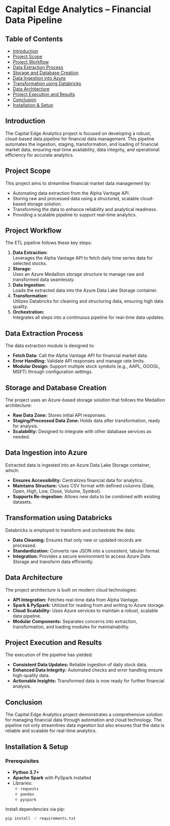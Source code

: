 # Capital Edge Analytics – Financial Data Pipeline


## Table of Contents

- [Introduction](#introduction)
- [Project Scope](#project-scope)
- [Project Workflow](#project-workflow)
- [Data Extraction Process](#data-extraction-process)
- [Storage and Database Creation](#storage-and-database-creation)
- [Data Ingestion into Azure](#data-ingestion-into-azure)
- [Transformation using Databricks](#transformation-using-databricks)
- [Data Architecture](#data-architecture)
- [Project Execution and Results](#project-execution-and-results)
- [Conclusion](#conclusion)
- [Installation & Setup](#installation--setup)

## Introduction

The Capital Edge Analytics project is focused on developing a robust, cloud-based data pipeline for financial data management. This pipeline automates the ingestion, staging, transformation, and loading of financial market data, ensuring real-time availability, data integrity, and operational efficiency for accurate analytics.

## Project Scope

This project aims to streamline financial market data management by:
- Automating data extraction from the Alpha Vantage API.
- Storing raw and processed data using a structured, scalable cloud-based storage solution.
- Transforming the data to enhance reliability and analytical readiness.
- Providing a scalable pipeline to support real-time analytics.

## Project Workflow

The ETL pipeline follows these key steps:
1. **Data Extraction:**  
   Leverages the Alpha Vantage API to fetch daily time series data for selected stocks.
2. **Storage:**  
   Uses an Azure Medallion storage structure to manage raw and transformed data seamlessly.
3. **Data Ingestion:**  
   Loads the extracted data into the Azure Data Lake Storage container.
4. **Transformation:**  
   Utilizes Databricks for cleaning and structuring data, ensuring high data quality.
5. **Orchestration:**  
   Integrates all steps into a continuous pipeline for real-time data updates.

## Data Extraction Process

The data extraction module is designed to:
- **Fetch Data:** Call the Alpha Vantage API for financial market data.
- **Error Handling:** Validate API responses and manage rate limits.
- **Modular Design:** Support multiple stock symbols (e.g., AAPL, GOOGL, MSFT) through configuration settings.

## Storage and Database Creation

The project uses an Azure-based storage solution that follows the Medallion architecture:
- **Raw Data Zone:** Stores initial API responses.
- **Staging/Processed Data Zone:** Holds data after transformation, ready for analysis.
- **Scalability:** Designed to integrate with other database services as needed.

## Data Ingestion into Azure

Extracted data is ingested into an Azure Data Lake Storage container, which:
- **Ensures Accessibility:** Centralizes financial data for analytics.
- **Maintains Structure:** Uses CSV format with defined columns (Date, Open, High, Low, Close, Volume, Symbol).
- **Supports Re-ingestion:** Allows new data to be combined with existing datasets.

## Transformation using Databricks

Databricks is employed to transform and orchestrate the data:
- **Data Cleaning:** Ensures that only new or updated records are processed.
- **Standardization:** Converts raw JSON into a consistent, tabular format.
- **Integration:** Provides a secure environment to access Azure Data Storage and transform data efficiently.

## Data Architecture

The project architecture is built on modern cloud technologies:
- **API Integration:** Fetches real-time data from Alpha Vantage.
- **Spark & PySpark:** Utilized for reading from and writing to Azure storage.
- **Cloud Scalability:** Uses Azure services to maintain a robust, scalable data pipeline.
- **Modular Components:** Separates concerns into extraction, transformation, and loading modules for maintainability.

## Project Execution and Results

The execution of the pipeline has yielded:
- **Consistent Data Updates:** Reliable ingestion of daily stock data.
- **Enhanced Data Integrity:** Automated checks and error handling ensure high-quality data.
- **Actionable Insights:** Transformed data is now ready for further financial analysis.

## Conclusion

The Capital Edge Analytics project demonstrates a comprehensive solution for managing financial data through automation and cloud technology. The pipeline not only streamlines data ingestion but also ensures that the data is reliable and scalable for real-time analytics.

## Installation & Setup

### Prerequisites

- **Python 3.7+**
- **Apache Spark** with PySpark installed
- Libraries:
  - `requests`
  - `pandas`
  - `pyspark`

Install dependencies via pip:

```bash
pip install -r requirements.txt




